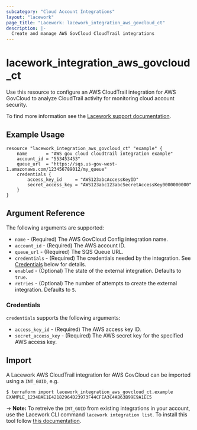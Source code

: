 ```yaml
---
subcategory: "Cloud Account Integrations"
layout: "lacework"
page_title: "Lacework: lacework_integration_aws_govcloud_ct"
description: |-
  Create and manage AWS GovCloud CloudTrail integrations
---
```


# lacework\_integration\_aws\_govcloud\_ct

Use this resource to configure an AWS CloudTrail integration for AWS GovCloud to analyze CloudTrail activity for monitoring cloud account security.

To find more information see the [Lacework support documentation](https://support.lacework.com/hc/en-us/articles/360021140214-Initial-Setup-of-AWS-GovCloud-Integration).

## Example Usage

```hcl
resource "lacework_integration_aws_govcloud_ct" "example" {
	name       = "AWS gov cloud cloudtrail integration example"
	account_id = "553453453"
	queue_url  = "https://sqs.us-gov-west-1.amazonaws.com/123456789012/my_queue"
	credentials {
		access_key_id     = "AWS123abcAccessKeyID"
		secret_access_key = "AWS123abc123abcSecretAccessKey0000000000"
	}
}
```

## Argument Reference

The following arguments are supported:

* `name` - (Required) The AWS GovCloud Config integration name.
* `account_id` - (Required) The AWS account ID.
* `queue_url` - (Required) The SQS Queue URL.
* `credentials` - (Required) The credentials needed by the integration. See [Credentials](#credentials) below for details.
* `enabled` - (Optional) The state of the external integration. Defaults to `true`.
* `retries` - (Optional) The number of attempts to create the external integration. Defaults to `5`.

### Credentials

`credentials` supports the following arguments:
* `access_key_id` - (Required) The AWS access key ID.
* `secret_access_key` - (Required) The AWS secret key for the specified AWS access key.

## Import

A Lacework AWS CloudTrail integration for AWS GovCloud can be imported using a `INT_GUID`, e.g.

```
$ terraform import lacework_integration_aws_govcloud_ct.example EXAMPLE_1234BAE1E42182964D23973F44CFEA3C4AB63B99E9A1EC5
```
-> **Note:** To retreive the `INT_GUID` from existing integrations in your account, use the
	Lacework CLI command `lacework integration list`. To install this tool follow
	[this documentation](https://github.com/lacework/go-sdk/wiki/CLI-Documentation#installation).
